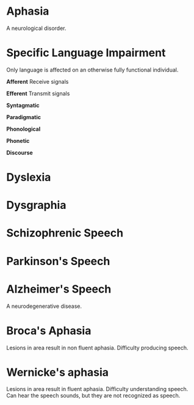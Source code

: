 # Aphasia
A neurological disorder.

# Specific Language Impairment
Only language is affected on an otherwise fully functional individual.

**Afferent**
Receive signals

**Efferent**
Transmit signals

**Syntagmatic**

**Paradigmatic**

**Phonological**

**Phonetic**

**Discourse**

# Dyslexia

# Dysgraphia

# Schizophrenic Speech

# Parkinson's Speech

# Alzheimer's Speech
A neurodegenerative disease.

# Broca's Aphasia
Lesions in area result in non fluent aphasia. Difficulty producing speech.

# Wernicke's aphasia
Lesions in area result in fluent aphasia.
Difficulty understanding speech.
Can hear the speech sounds, but they are not recognized as speech.
